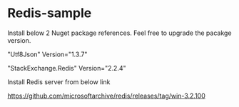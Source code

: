# Redis-sample
Install below 2 Nuget package references. Feel free to upgrade the pacakge version.

"Utf8Json" Version="1.3.7" 

"StackExchange.Redis" Version="2.2.4"

Install Redis server from below link

https://github.com/microsoftarchive/redis/releases/tag/win-3.2.100
